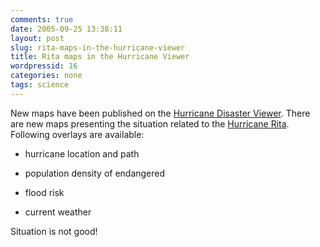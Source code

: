 ```yaml
---
comments: true
date: 2005-09-25 13:38:11
layout: post
slug: rita-maps-in-the-hurricane-viewer
title: Rita maps in the Hurricane Viewer
wordpressid: 16
categories: none
tags: science
---
```



New maps have been published on the [Hurricane Disaster Viewer](http://arcweb.esri.com/sc/hurricane_viewer/index.html). There are new maps presenting the situation related to the [Hurricane Rita](http://en.wikipedia.org/wiki/Hurricane_Rita).
Following overlays are available:



	
  * hurricane location and path

	
  * population density of endangered


	
  * flood risk


	
  * current weather


Situation is not good!

